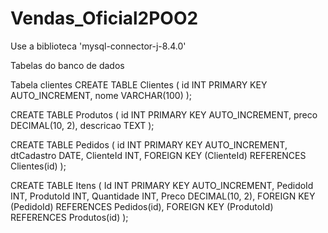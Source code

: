 # Vendas_Oficial2POO2

Use a biblioteca 'mysql-connector-j-8.4.0'

Tabelas do banco de dados

Tabela clientes
CREATE TABLE Clientes (
    id INT PRIMARY KEY AUTO_INCREMENT,
    nome VARCHAR(100)
);

CREATE TABLE Produtos (
    id INT PRIMARY KEY AUTO_INCREMENT,
    preco DECIMAL(10, 2),
    descricao TEXT
);

CREATE TABLE Pedidos (
    id INT PRIMARY KEY AUTO_INCREMENT,
    dtCadastro DATE,
    ClienteId INT, 
    FOREIGN KEY (ClienteId) REFERENCES Clientes(id)
);

CREATE TABLE Itens (
    Id INT PRIMARY KEY AUTO_INCREMENT,
    PedidoId INT,
    ProdutoId INT,
    Quantidade INT,
    Preco DECIMAL(10, 2),
    FOREIGN KEY (PedidoId) REFERENCES Pedidos(id),
    FOREIGN KEY (ProdutoId) REFERENCES Produtos(id)
);
